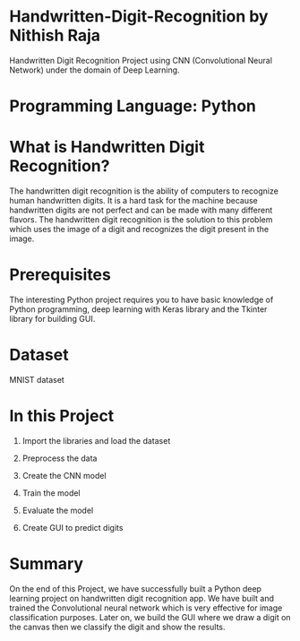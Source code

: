 # Handwritten-Digit-Recognition by Nithish Raja
Handwritten Digit Recognition Project using CNN (Convolutional Neural Network) under the domain of Deep Learning. 

# Programming Language: Python

# What is Handwritten Digit Recognition?

The handwritten digit recognition is the ability of computers to recognize human handwritten digits. 
It is a hard task for the machine because handwritten digits are not perfect and can be made with many different flavors. 
The handwritten digit recognition is the solution to this problem which uses the image of a digit and recognizes the digit present in the image.

# Prerequisites

The interesting Python project requires you to have basic knowledge of Python programming, 
deep learning with Keras library and the Tkinter library for building GUI.

# Dataset

MNIST dataset

# In this Project

1. Import the libraries and load the dataset

2. Preprocess the data

3. Create the CNN model

4. Train the model

5. Evaluate the model

6. Create GUI to predict digits


# Summary

On the end of this Project, we have successfully built a Python deep learning project on handwritten digit recognition app. 
We have built and trained the Convolutional neural network which is very effective for image classification purposes. 
Later on, we build the GUI where we draw a digit on the canvas then we classify the digit and show the results.
